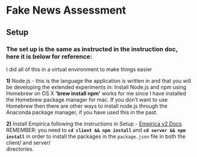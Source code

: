 # Fake News Assessment

## Setup

### The set up is the same as instructed in the instruction doc, here it is below for reference: 

I did all of this in a virtual environment to make things easier

**1)** Node.js - this is the language the application is written in and that you will be developing the extended experiments in: Install Node.js and npm using Homebrew on OS X
       **'brew install npm'** works for me since I have installed the Homebrew package manager for mac.
       If you don’t want to use Homebrew then there are other ways to install node.js through the Anaconda package manager, if you have used this in the past.
       
**2)** Install Empirica following the instructions in Setup - [Empirica v2 Docs](https://docs.empirica.ly/getting-started/setup)
       REMEMBER: you need to **`cd client && npm install`** and **`cd server && npm install`** in order to install the packages in the `package.json` file in both the client/ and server/   
       directories.
